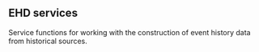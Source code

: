EHD services
-------

Service functions for working with the construction of event history data from historical sources.

